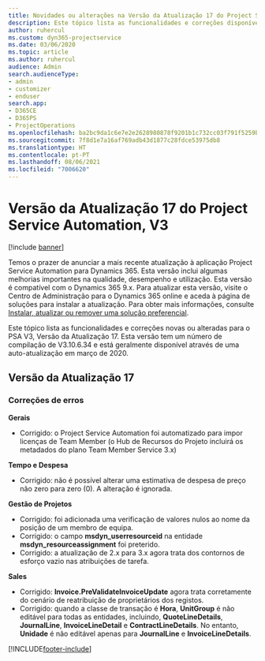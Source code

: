 ```yaml
---
title: Novidades ou alterações na Versão da Atualização 17 do Project Service Automation, V3
description: Este tópico lista as funcionalidades e correções disponíveis no Project Service Automation V3, Versão da Atualização 17, V3.
author: ruhercul
ms.custom: dyn365-projectservice
ms.date: 03/06/2020
ms.topic: article
ms.author: ruhercul
audience: Admin
search.audienceType:
- admin
- customizer
- enduser
search.app:
- D365CE
- D365PS
- ProjectOperations
ms.openlocfilehash: ba2bc9da1c6e7e2e2628980878f9201b1c732cc03f791f5259bbbd0ee279b31b
ms.sourcegitcommit: 7f8d1e7a16af769adb43d1877c28fdce53975db8
ms.translationtype: HT
ms.contentlocale: pt-PT
ms.lasthandoff: 08/06/2021
ms.locfileid: "7006620"
---
```

# <a name="project-service-automation-update-release-17-v3"></a>Versão da Atualização 17 do Project Service Automation, V3

[!include [banner](../includes/psa-now-project-operations.md)]

Temos o prazer de anunciar a mais recente atualização à aplicação Project Service Automation para Dynamics 365. Esta versão inclui algumas melhorias importantes na qualidade, desempenho e utilização.  Esta versão é compatível com o Dynamics 365 9.x. Para atualizar esta versão, visite o Centro de Administração para o Dynamics 365 online e aceda à página de soluções para instalar a atualização. Para obter mais informações, consulte [Instalar, atualizar ou remover uma solução preferencial](/power-platform/admin/install-remove-preferred-solution).

Este tópico lista as funcionalidades e correções novas ou alteradas para o PSA V3, Versão da Atualização 17. Esta versão tem um número de compilação de V3.10.6.34 e está geralmente disponível através de uma auto-atualização em março de 2020.


## <a name="update-release-17"></a>Versão da Atualização 17

### <a name="bug-fixes"></a>Correções de erros

**Gerais**

- Corrigido: o Project Service Automation foi automatizado para impor licenças de Team Member (o Hub de Recursos do Projeto incluirá os metadados do plano Team Member Service 3.x)
 
**Tempo e Despesa**

- Corrigido: não é possível alterar uma estimativa de despesa de preço não zero para zero (0). A alteração é ignorada.

**Gestão de Projetos**

- Corrigido: foi adicionada uma verificação de valores nulos ao nome da posição de um membro de equipa.
- Corrigido: o campo **msdyn_userresourceid** na entidade **msdyn_resourceassignment** foi preterido.
- Corrigido: a atualização de 2.x para 3.x agora trata dos contornos de esforço vazio nas atribuições de tarefa.

**Sales**

- Corrigido: **Invoice.PreValidateInvoiceUpdate** agora trata corretamente do cenário de reatribuição de proprietários dos registos.
- Corrigido: quando a classe de transação é **Hora**, **UnitGroup** é não editável para todas as entidades, incluindo, **QuoteLineDetails**, **JournalLine**, **InvoiceLineDetail** e **ContractLineDetails**. No entanto, **Unidade** é não editável apenas para **JournalLine** e **InvoiceLineDetails**.




[!INCLUDE[footer-include](../includes/footer-banner.md)]